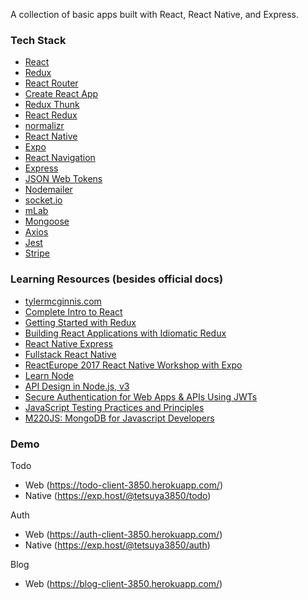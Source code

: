 A collection of basic apps built with React, React Native, and Express.

### Tech Stack

- [React](https://reactjs.org/)
- [Redux](http://redux.js.org/)
- [React Router](https://reacttraining.com/react-router/web/guides/quick-start)
- [Create React App](https://github.com/facebook/create-react-app)
- [Redux Thunk](https://github.com/gaearon/redux-thunk)
- [React Redux](https://github.com/reduxjs/react-redux)
- [normalizr](https://github.com/paularmstrong/normalizr)
- [React Native](https://facebook.github.io/react-native/)
- [Expo](https://expo.io/)
- [React Navigation](https://reactnavigation.org/)
- [Express](https://expressjs.com/)
- [JSON Web Tokens](https://github.com/auth0/node-jsonwebtoken)
- [Nodemailer](https://nodemailer.com/about/)
- [socket.io](https://socket.io/)
- [mLab](https://mlab.com/home)
- [Mongoose](http://mongoosejs.com/)
- [Axios](https://github.com/axios/axios)
- [Jest](https://jestjs.io/)
- [Stripe](https://stripe.com/)

### Learning Resources (besides official docs)

- [tylermcginnis.com](https://tylermcginnis.com/)
- [Complete Intro to React](https://frontendmasters.com/courses/react/)
- [Getting Started with Redux](https://egghead.io/courses/getting-started-with-redux)
- [Building React Applications with Idiomatic Redux](https://egghead.io/courses/building-react-applications-with-idiomatic-redux)
- [React Native Express](http://www.reactnativeexpress.com/)
- [Fullstack React Native](https://www.fullstackreact.com/react-native/)
- [ReactEurope 2017 React Native Workshop with Expo](https://www.youtube.com/playlist?list=PLCC436JpVnK2RFms3NG9ubPToWCNbMLbT)
- [Learn Node](https://learnnode.com/)
- [API Design in Node.js, v3](https://frontendmasters.com/courses/api-design-nodejs-v3/)
- [Secure Authentication for Web Apps & APIs Using JWTs](https://frontendmasters.com/courses/secure-auth-jwt/)
- [JavaScript Testing Practices and Principles](https://frontendmasters.com/courses/testing-practices-principles/)
- [M220JS: MongoDB for Javascript Developers](https://university.mongodb.com/courses/M220JS/about)

### Demo

Todo

- Web (https://todo-client-3850.herokuapp.com/)
- Native (https://exp.host/@tetsuya3850/todo)

Auth

- Web (https://auth-client-3850.herokuapp.com/)
- Native (https://exp.host/@tetsuya3850/auth)

Blog

- Web (https://blog-client-3850.herokuapp.com/)
